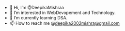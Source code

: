 - 👋 Hi, I’m @DeepikaMishraa
- 👀 I’m interested in WebDevopement and Technology.
- 🌱 I’m currently learning DSA.
- 📫 How to reach me @deepika2002mishra@gmail.com

<!---
DeepikaMishraa/DeepikaMishraa is a ✨ special ✨ repository because its `README.md` (this file) appears on your GitHub profile.
You can click the Preview link to take a look at your changes.
--->
